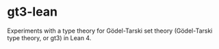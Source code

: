 # gt3-lean

Experiments with a type theory for Gödel-Tarski set theory (Gödel-Tarski type theory, or gt3) in
Lean 4.